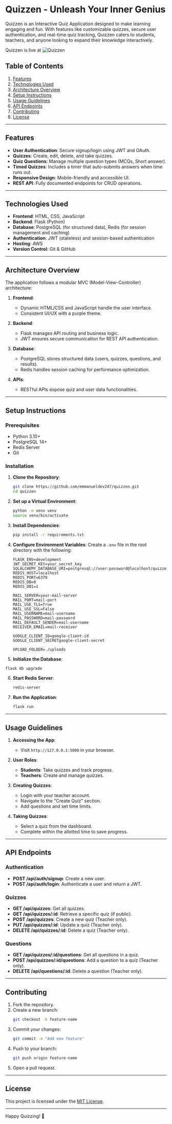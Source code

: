 # Quizzen - Unleash Your Inner Genius

Quizzen is an Interactive Quiz Application designed to make learning engaging and fun. With features like customizable quizzes, secure user authentication, and real-time quiz tracking, Quizzen caters to students, teachers, and anyone looking to expand their knowledge interactively.

Quizzen is live at
![Quizzen](https://emmanueldev247.publicvm.com/quizzen)

## Table of Contents

1. [Features](#features)
2. [Technologies Used](#technologies-used)
3. [Architecture Overview](#architecture-overview)
4. [Setup Instructions](#setup-instructions)
5. [Usage Guidelines](#usage-guidelines)
6. [API Endpoints](#api-endpoints)
7. [Contributing](#contributing)
8. [License](#license)

---

## Features

- **User Authentication**: Secure signup/login using JWT and OAuth.
- **Quizzes**: Create, edit, delete, and take quizzes.
- **Quiz Questions**: Manage multiple question types (MCQs, Short answer).
- **Timed Quizzes**: Includes a timer that auto-submits answers when time runs out.
- **Responsive Design**: Mobile-friendly and accessible UI.
- **REST API**: Fully documented endpoints for CRUD operations.

---

## Technologies Used

- **Frontend**: HTML, CSS, JavaScript
- **Backend**: Flask (Python)
- **Database**: PostgreSQL (for structured data), Redis (for session management and caching)
- **Authentication**: JWT (stateless) and session-based authentication
- **Hosting**: AWS
- **Version Control**: Git & GitHub

---

## Architecture Overview

The application follows a modular MVC (Model-View-Controller) architecture:

1. **Frontend**:

   - Dynamic HTML/CSS and JavaScript handle the user interface.
   - Consistent UI/UX with a purple theme.

2. **Backend**:

   - Flask manages API routing and business logic.
   - JWT ensures secure communication for REST API authentication.

3. **Database**:

   - PostgreSQL stores structured data (users, quizzes, questions, and results).
   - Redis handles session caching for performance optimization.

4. **APIs**:
   - RESTful APIs expose quiz and user data functionalities.

---

## Setup Instructions

### Prerequisites

- Python 3.10+
- PostgreSQL 14+
- Redis Server
- Git

### Installation

1. **Clone the Repository**:

   ```bash
   git clone https://github.com/emmanueldev247/quizzen.git
   cd quizzen
   ```

2. **Set up a Virtual Environment**:

   ```bash
   python -m venv venv
   source venv/bin/activate
   ```

3. **Install Dependencies**:

   ```bash
   pip install -r requirements.txt
   ```

4. **Configure Environment Variables**:
   Create a `.env` file in the root directory with the following:

   ```env
   FLASK_ENV=development
   JWT_SECRET_KEY=your_secret_key
   SQLALCHEMY_DATABASE_URI=postgresql://user:password@localhost/quizzen
   REDIS_HOST=localhost
   REDIS_PORT=6379
   REDIS_DB=0
   REDIS_DB1=1

   MAIL_SERVER=your-mail-server
   MAIL_PORT=mail-port
   MAIL_USE_TLS=True
   MAIL_USE_SSL=False
   MAIL_USERNAME=mail-username
   MAIL_PASSWORD=mail-password
   MAIL_DEFAULT_SENDER=mail-username
   RECEIVER_EMAIL=mail-receiver

   GOOGLE_CLIENT_ID=google-client-id
   GOOGLE_CLIENT_SECRETgoogle-client-secret

   UPLOAD_FOLDER=./uploads
   ```

5. **Initialize the Database**:
```bash
flask db upgrade
````

6. **Start Redis Server**:

   ```bash
   redis-server
   ```

7. **Run the Application**:
   ```bash
   flask run
   ```

---

## Usage Guidelines

1. **Accessing the App**:

   - Visit `http://127.0.0.1:5000` in your browser.

2. **User Roles**:

   - **Students**: Take quizzes and track progress.
   - **Teachers**: Create and manage quizzes.

3. **Creating Quizzes**:

   - Login with your teacher account.
   - Navigate to the "Create Quiz" section.
   - Add questions and set time limits.

4. **Taking Quizzes**:
   - Select a quiz from the dashboard.
   - Complete within the allotted time to save progress.

---

## API Endpoints

### Authentication

- **POST /api/auth/signup**: Create a new user.
- **POST /api/auth/login**: Authenticate a user and return a JWT.

### Quizzes

- **GET /api/quizzes**: Get all quizzes.
- **GET /api/quizzes/:id**: Retrieve a specific quiz (if public).
- **POST /api/quizzes**: Create a new quiz (Teacher only).
- **PUT /api/quizzes/:id**: Update a quiz (Teacher only).
- **DELETE /api/quizzes/:id**: Delete a quiz (Teacher only).

### Questions

- **GET /api/quizzes/:id/questions**: Get all questions in a quiz.
- **POST /api/quizzes/:id/questions**: Add a question to a quiz (Teacher only).
- **DELETE /api/questions/:id**: Delete a question (Teacher only).

---

## Contributing

1. Fork the repository.
2. Create a new branch:
   ```bash
   git checkout -b feature-name
   ```
3. Commit your changes:
   ```bash
   git commit -m "Add new feature"
   ```
4. Push to your branch:
   ```bash
   git push origin feature-name
   ```
5. Open a pull request.

---

## License

This project is licensed under the [MIT License](LICENSE).

---

Happy Quizzing! 🎉
